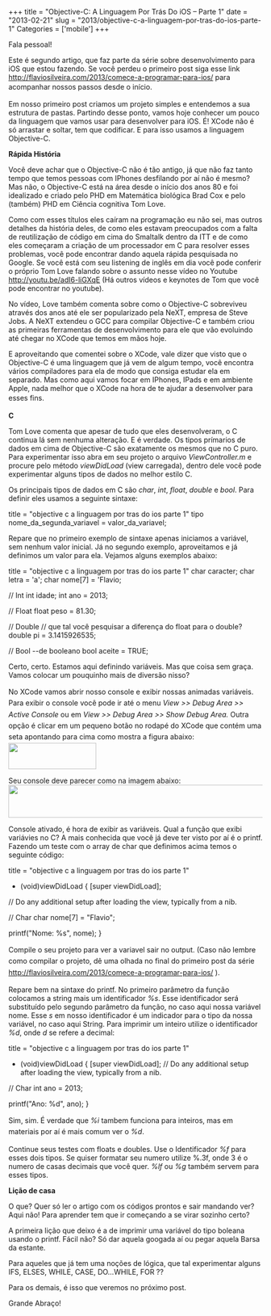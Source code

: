 +++
title = "Objective-C: A Linguagem Por Trás Do iOS – Parte 1"
date = "2013-02-21"
slug = "2013/objective-c-a-linguagem-por-tras-do-ios-parte-1"
Categories = ['mobile']
+++

<p>Fala pessoal!</p>

<p>Este é segundo artigo, que faz parte da série sobre desenvolvimento para iOS que estou fazendo. Se você perdeu o primeiro post siga esse link <a href="http://flaviosilveira.com/2013/comece-a-programar-para-ios/">http://flaviosilveira.com/2013/comece-a-programar-para-ios/</a> para acompanhar nossos passos desde o início.<span style="line-height: 1.6em;"> </span></p>

<p>Em nosso primeiro post criamos um projeto simples e entendemos a sua estrutura de pastas. Partindo desse ponto, vamos hoje conhecer um pouco da linguagem que vamos usar para desenvolver para iOS. É! XCode não é só arrastar e soltar, tem que codificar. E para isso usamos a linguagem Objective-C.</p>

<!--more-->


<p><strong>Rápida História</strong></p>

<p>Você deve achar que o Objective-C não é tão antigo, já que não faz tanto tempo que temos pessoas com IPhones desfilando por aí não é mesmo? Mas não, o Objective-C está na área desde o início dos anos 80 e foi idealizado e criado pelo PHD em Matemática biológica Brad Cox e pelo (também) PHD em Ciência cognitiva Tom Love.</p>

<p>Como com esses títulos eles caíram na programação eu não sei, mas outros detalhes da história deles, de como eles estavam preocupados com a falta de reutilização de código em cima do Smaltalk dentro da ITT e de como eles começaram a criação de um processador em C para resolver esses problemas, você pode encontrar dando aquela rápida pesquisada no Google. Se você está com seu listening de inglês em dia você pode conferir o próprio Tom Love falando sobre o assunto nesse vídeo no Youtube <a href="http://youtu.be/adI6-liGXqE">http://youtu.be/adI6-liGXqE</a> (Há outros vídeos e keynotes de Tom que você pode encontrar no youtube).</p>

<p>No vídeo, Love também comenta sobre como o Objective-C sobreviveu através dos anos até ele ser popularizado pela NeXT, empresa de Steve Jobs. A NeXT extendeu o GCC para compilar Objective-C e também criou as primeiras ferramentas de desenvolvimento para ele que vão evoluindo até chegar no XCode que temos em mãos hoje.</p>

<p>E aproveitando que comentei sobre o XCode, vale dizer que visto que o Objective-C é uma linguagem que já vem de algum tempo, você encontra vários compiladores para ela de modo que consiga estudar ela em separado. Mas como aqui vamos focar em IPhones, IPads e em ambiente Apple, nada melhor que o XCode na hora de te ajudar a desenvolver para esses fins.<span style="line-height: 1.6em;"> </span></p>

<p><strong>C</strong></p>

<p>Tom Love comenta que apesar de tudo que eles desenvolveram, o C continua lá sem nenhuma alteração. E é verdade. Os tipos prímarios de dados em cima de Objective-C são exatamente os mesmos que no C puro. Para experimentar isso abra em seu projeto o arquivo <em>ViewController.m</em> e procure pelo método <em>viewDidLoad</em> (view carregada), dentro dele você pode experimentar alguns tipos de dados no melhor estilo C.</p>

<p>Os principais tipos de dados em C são <em>char</em>, <em>int</em>, <em>float</em>, <em>double</em> e <em>bool</em>. Para definir eles usamos a seguinte sintaxe:</p>

title = "objective c a linguagem por tras do ios parte 1"
tipo nome_da_segunda_variavel = valor_da_variavel;
</pre>


<p>Repare que no primeiro exemplo de sintaxe apenas iniciamos a variável, sem nenhum valor inicial. Já no segundo exemplo, aproveitamos e já definimos um valor para ela. Vejamos alguns exemplos abaixo:</p>

title = "objective c a linguagem por tras do ios parte 1"
char caracter;
char letra = 'a';
char nome[7] = 'Flavio;

// Int
int idade;
int ano = 2013;

// Float
float peso = 81.30;

// Double
// que tal você pesquisar a diferença do float para o double?
double pi = 3.1415926535;

// Bool --de booleano
bool aceite = TRUE;
</pre>


<p>Certo, certo. Estamos aqui definindo variáveis. Mas que coisa sem graça. Vamos colocar um pouquinho mais de diversão nisso?</p>

<p><span style="line-height: 1.6em;">No XCode vamos abrir nosso console e exibir nossas animadas variáveis. Para exibir o console você pode ir até o menu </span><em style="line-height: 1.6em;">View >> Debug Area >> Active Console</em><span style="line-height: 1.6em;"> ou em </span><em style="line-height: 1.6em;">View >> Debug Area >> Show Debug Area. </em><span style="line-height: 1.6em;">Outra opção é clicar em um pequeno botão no rodapé do XCode que contém uma seta apontando para cima como mostra a figura abaixo:<br /> <a href="../../assets/uploads/2013/02/Imagem-1.png"><img class="alignnone size-full wp-image-617" title="Imagem 1" src="../../assets/uploads/2013/02/Imagem-1.png" alt="" width="174" height="52" /></a></p></p>

<p>
  </span>
</p>




<p>
  Seu console deve parecer como na imagem abaixo:<br /> <a href="../../assets/uploads/2013/02/Imagem-2.png"><img class="alignnone size-large wp-image-618" title="Imagem 2" src="../../assets/uploads/2013/02/Imagem-2-1024x102.png" alt="" width="655" height="65" /></a>
</p>




<p>
  Console ativado, é hora de exibir as variáveis. Qual a função que exibi variávies no C? A mais conhecida que você já deve ter visto por aí é o printf. Fazendo um teste com o array de char que definimos acima temos o seguinte código:
</p>




title = "objective c a linguagem por tras do ios parte 1"

- (void)viewDidLoad
{
[super viewDidLoad];

// Do any additional setup after loading the view, typically from a nib.

// Char
char nome[7] = "Flavio";

printf("Nome: %s", nome);
}
</pre>




<p>
  </span><span style="line-height: 1.6em;">Compile o seu projeto para ver a variavel sair no output. (Caso não lembre como compilar o projeto, dê uma olhada no final do primeiro post da série </span><a style="line-height: 1.6em;" href="http://flaviosilveira.com/2013/comece-a-programar-para-ios/">http://flaviosilveira.com/2013/comece-a-programar-para-ios/</a><span style="line-height: 1.6em;"> ).<br /> </span>
</p>




<p>
  Repare bem na sintaxe do printf. No primeiro parâmetro da função colocamos a string mais um identificador <em>%s</em>. Esse identificador será substituído pelo segundo parâmetro da função, no caso aqui nossa variável nome. Esse <em>s</em> em nosso identificador é um indicador para o tipo da nossa variável, no caso aqui String. Para imprimir um inteiro utilize o identificador <em>%d</em>, onde <em>d</em> se refere a decimal:
</p>




title = "objective c a linguagem por tras do ios parte 1"
- (void)viewDidLoad
{
[super viewDidLoad];
// Do any additional setup after loading the view, typically from a nib.

// Char
int ano = 2013;

printf("Ano: %d", ano);
}
</pre>




<p>
  </span><span style="line-height: 1.6em;">Sim, sim. É verdade que </span><em style="line-height: 1.6em;">%i</em><span style="line-height: 1.6em;"> tambem funciona para inteiros, mas em materiais por aí é mais comum ver o </span><em style="line-height: 1.6em;">%d</em><span style="line-height: 1.6em;">.</span>
</p>




<p>
  Continue seus testes com floats e doubles. Use o Identificador <em>%f </em>para esses dois tipos. Se quiser formatar seu numero utilize %.3f, onde 3 é o numero de casas decimais que você quer. <em>%lf </em>ou <em>%g</em> também servem para esses tipos.
</p>




<p>
  <strong>Lição de casa</strong>
</p>




<p>
  O que? Quer só ler o artigo com os códigos prontos e sair mandando ver? Aqui não! Para aprender tem que ir começando a se virar sozinho certo?
</p>




<p>
  A primeira lição que deixo é a de imprimir uma variável do tipo boleana usando o printf. Fácil não? Só dar aquela googada aí ou pegar aquela Barsa da estante.
</p>




<p>
  Para aqueles que já tem uma noções de lógica, que tal experimentar alguns IFS, ELSES, WHILE, CASE, DO…WHILE, FOR ??
</p>




<p>
  Para os demais, é isso que veremos no próximo post.
</p>




<p>
  Grande Abraço!
</p>
